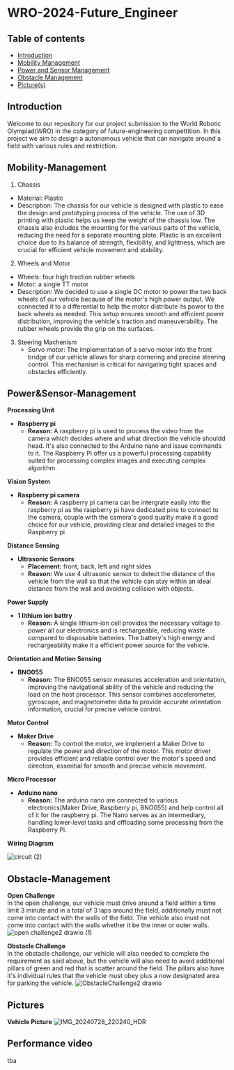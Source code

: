 # WRO-2024-Future_Engineer
## Table of contents

- [Introduction](#Introduction)
- [Mobility Management](#Mobility-Management)
- [Power and Sensor Management](#Power&Sensor-Management)
- [Obstacle Management](#Obstacle-Management)
- [Picture(s)](#Pictures)

## Introduction

Welcome to our repository for our project submission to the World Robotic Olympiad(WRO)
in the category of future-engineering compettition. In this project we aim to design a
autonomous vehicle that can navigate around a field with various rules and restriction.

## Mobility-Management

1. Chassis
  - Material: Plastic
  - Description: The chassis for our vehicle is designed with plastic to ease the
    design and prototyping process of the vehicle. The use of 3D printing with plastic 
    helps us keep the weight of the chassis low. The chassis also includes the mounting
    for the various parts of the vehicle, reducing the need for a separate mounting plate.
    Plastic is an excellent choice due to its balance of strength, flexibility, and lightness,
    which are crucial for efficient vehicle movement and stability.
    
2. Wheels and Motor
  - Wheels: four high traction rubber wheels
  - Motor: a single TT motor
  - Description: We decided to use a single DC motor to power the two back wheels
    of our vehicle because of the motor's high power output. We connected it to
    a differential to help the motor distribute its power to the back wheels as
    needed. This setup ensures smooth and efficient power distribution, improving
    the vehicle's traction and maneuverability. The rubber wheels provide the grip
    on the surfaces.

3. Steering Machenism
   - Servo motor: The implementation of a servo motor into the front bridge of our
     vehicle allows for sharp cornering and precise steering control. This mechanism
     is critical for navigating tight spaces and obstacles efficiently.

## Power&Sensor-Management
**Processing Unit**
- **Raspberry pi**
  - **Reason:** A raspberry pi is used to process the video from the camera which decides where
    and what direction the vehicle shouldd head. It's also connected to the Arduino nano and
    issue commands to it. The Raspberry Pi offer us a powerful processing capability suited
    for processing complex images and executing complex algorithm.

**Vision System**
- **Raspberry pi camera**
  - **Reason:** A raspberry pi camera can be intergrate easily into the raspberry pi as
    the raspberry pi have dedicated pins to connect to the camera, couple with the
    camera's good quality make it a good choice for our vehicle, providing clear and
    detailed images to the Raspberry pi

**Distance Sensing**
- **Ultrasonic Sensors**
  - **Placement:** front, back, left and right sides
  - **Reason:** We use 4 ultrasonic sensor to detect the distance of the vehicle from
    the wall so that the vehicle can stay within an ideal distance from the wall and
    avoiding collision with objects.

**Power Supply**
- **1 lithium ion battry**
  - **Reason:** A single lithium-ion cell provides the necessary voltage to power all
    our electronics and is rechargeable, reducing waste compared to disposable batteries.
    The battery's high energy and rechargeability make it a efficient power source for
    the vehicle.

**Orientation and Motion Sensing**
- **BNO055**
  - **Reason:** The BNO055 sensor measures acceleration and orientation, improving the
    navigational ability of the vehicle and reducing the load on the host processor.
    This sensor combines accelerometer, gyroscope, and magnetometer data to provide
    accurate orientation information, crucial for precise vehicle control.

**Motor Control**
- **Maker Drive**
  - **Reason:** To control the motor, we implement a Maker Drive to regulate the power
    and direction of the motor. This motor driver provides efficient and reliable
    control over the motor's speed and direction, essential for smooth and precise
    vehicle movement.

**Micro Processor**
- **Arduino nano**
  - **Reason:** The arduino nano are connected to various electronics(Maker Drive, Raspberry pi,
    BNO055) and help control all of it for the raspberry pi. The Nano serves as an intermediary,
    handling lower-level tasks and offloading some processing from the Raspberry Pi.



**Wiring Diagram**

![circuit (2)](https://github.com/user-attachments/assets/ee321578-954b-4a7f-b899-d265ed52cab6)

## Obstacle-Management  
**Open Challenge**  
In the open challenge, our vehicle must drive around a field within a time limit 3 minute and
in a total of 3 laps around the field, additionally must not come into contact with the walls 
of the field. The vehicle also must not come into contact with the walls whether it be the 
inner or outer walls.
![open challenge2 drawio (1)](https://github.com/user-attachments/assets/29609437-159f-4914-81d7-570c17d80eff)

**Obstacle Challenge**  
In the obstacle challenge, our vehicle will also needed to complete the requirement as said above,
but the vehicle will also need to avoid additional pillars of green and red that is scatter around
the field. The pillars also have it's individual rules that the vehicle must obey plus a now designated
area for parking the vehicle.
![ObstacleChallenge2 drawio](https://github.com/user-attachments/assets/226d0d06-ef2b-4151-918d-a48813322abe)

## Pictures

**Vehicle Picture**
![IMG_20240728_220240_HDR](https://github.com/user-attachments/assets/e0066bca-ebf5-45b9-8d32-52aec4c62f70)


## Performance video
tba

